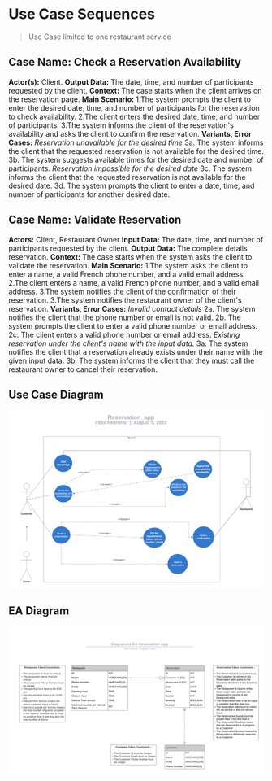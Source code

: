 # Use Case Sequences

> Use Case limited to one restaurant service

## **Case Name:** Check a Reservation Availability

**Actor(s):** Client.
**Output Data:** The date, time, and number of participants requested by the client.
**Context:** The case starts when the client arrives on the reservation page.
**Main Scenario:**
1.The system prompts the client to enter the desired date, time, and number of participants for the reservation to check availability.
2.The client enters the desired date, time, and number of participants.
3.The system informs the client of the reservation's availability and asks the client to confirm the reservation.
**Variants, Error Cases:**
*Reservation unavailable for the desired time*
3a. The system informs the client that the requested reservation is not available for the desired time.
3b. The system suggests available times for the desired date and number of participants.
*Reservation impossible for the desired date*
3c. The system informs the client that the requested reservation is not available for the desired date.
3d. The system prompts the client to enter a date, time, and number of participants for another desired date.

## **Case Name:** Validate Reservation

**Actors:** Client, Restaurant Owner
**Input Data:** The date, time, and number of participants requested by the client.
**Output Data:** The complete details reservation.
**Context:** The case starts when the system asks the client to validate the reservation.
**Main Scenario:**
1.The system asks the client to enter a name, a valid French phone number, and a valid email address.
2.The client enters a name, a valid French phone number, and a valid email address.
3.The system notifies the client of the confirmation of their reservation.
3.The system notifies the restaurant owner of the client's reservation.
**Variants, Error Cases:**
*Invalid contact details*
2a. The system notifies the client that the phone number or email is not valid.
2b. The system prompts the client to enter a valid phone number or email address.
2c. The client enters a valid phone number or email address.
*Existing reservation under the client's name with the input data.*
3a. The system notifies the client that a reservation already exists under their name with the given input data.
3b. The system informs the client that they must call the restaurant owner to cancel their reservation.

## Use Case Diagram

![Use Case Diagram](public/images/use_case_diagram.png)

## EA Diagram

![Use Case Diagram](public/images/EA_diagram.png)
